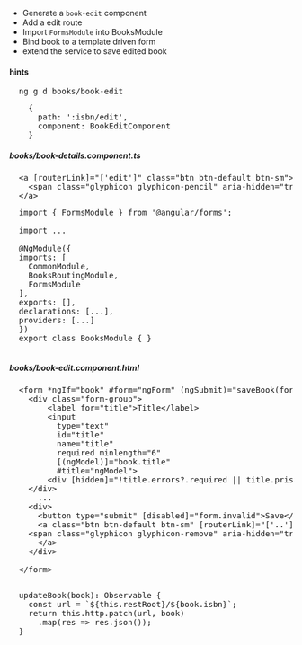 * Generate a `book-edit` component
* Add a edit route
* Import `FormsModule` into BooksModule
* Bind book to a template driven form
* extend the service to save edited book


#### hints
<pre>
  ng g d books/book-edit
</pre>

<pre>
    {
      path: ':isbn/edit',
      component: BookEditComponent
    }
</pre>

##### books/book-details.component.ts
<pre>
  &lt;a [routerLink]="['edit']" class="btn btn-default btn-sm">
    &lt;span class="glyphicon glyphicon-pencil" aria-hidden="true">&lt;/span>
  &lt;/a>
</pre>


<pre>
  import { FormsModule } from '@angular/forms';

  import ...

  @NgModule({
  imports: [
    CommonModule,
    BooksRoutingModule,
    FormsModule
  ],
  exports: [],
  declarations: [...],
  providers: [...]
  })
  export class BooksModule { }

</pre>

##### books/book-edit.component.html
<pre>
  &lt;form *ngIf="book" #form="ngForm" (ngSubmit)="saveBook(form.value)">
    &lt;div class="form-group">
        &lt;label for="title">Title&lt;/label>
        &lt;input 
          type="text" 
          id="title" 
          name="title" 
          required minlength="6" 
          [(ngModel)]="book.title" 
          #title="ngModel">
        &lt;div [hidden]="!title.errors?.required || title.pristine">Enter a Title&lt;/div>
    &lt;/div>
      ...
    &lt;div>
      &lt;button type="submit" [disabled]="form.invalid">Save&lt;/button>
      &lt;a class="btn btn-default btn-sm" [routerLink]="['..']">
    &lt;span class="glyphicon glyphicon-remove" aria-hidden="true">&lt;/span>
      &lt;/a>
    &lt;/div>

  &lt;/form>

</pre>

<pre>
  updateBook(book): Observable<IBook> {
    const url = `${this.restRoot}/${book.isbn}`;
    return this.http.patch(url, book)
      .map(res => res.json());
  }
</pre>
